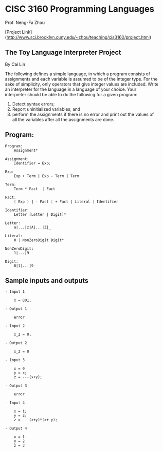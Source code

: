 # CISC 3160 Programming Languages
Prof. Neng-Fa Zhou

[Project Link] (http://www.sci.brooklyn.cuny.edu/~zhou/teaching/cis3160/project.html)

## The Toy Language Interpreter Project
By Cai Lin

The following defines a simple language, in which a program consists of assignments and each variable is assumed to be of the integer type. For the sake of simplicity, only operators that give integer values are included. Write an interpreter for the language in a language of your choice. Your interpreter should be able to do the following for a given program: 
1. Detect syntax errors;
2. Report uninitialized variables; and 
3. perform the assignments if there is no error and print out the values of all the variables after all the assignments are done.

## Program: 
    Program:
	    Assignment*
  
    Assignment:
        Identifier = Exp;
  
    Exp:
        Exp + Term | Exp - Term | Term
  
    Term:
        Term * Fact  | Fact
  
    Fact:
        ( Exp ) | - Fact | + Fact | Literal | Identifier
  
    Identifier:
        Letter [Letter | Digit]*

    Letter:
	    a|...|z|A|...|Z|_

    Literal:
        0 | NonZeroDigit Digit*
            
    NonZeroDigit:
        1|...|9

    Digit:
        0|1|...|9

## Sample inputs and outputs
```
- Input 1
    
    x = 001;

- Output 1

    error

- Input 2
    
    x_2 = 0;

- Output 2
    
    x_2 = 0

- Input 3

    x = 0
    y = x;
    z = ---(x+y);

- Output 3
    
    error

- Input 4
    
    x = 1;
    y = 2;
    z = ---(x+y)*(x+-y);

- Output 4

    x = 1
    y = 2
    z = 3

```